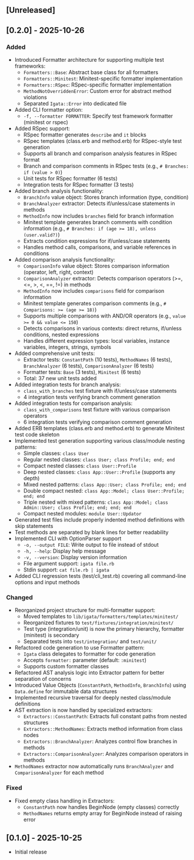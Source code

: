 ## [Unreleased]

## [0.2.0] - 2025-10-26

### Added

- Introduced Formatter architecture for supporting multiple test frameworks:
  - `Formatters::Base`: Abstract base class for all formatters
  - `Formatters::Minitest`: Minitest-specific formatter implementation
  - `Formatters::RSpec`: RSpec-specific formatter implementation
  - `MethodNotOverriddenError`: Custom error for abstract method violations
  - Separated `Igata::Error` into dedicated file
- Added CLI formatter option:
  - `-f, --formatter FORMATTER`: Specify test framework formatter (minitest or rspec)
- Added RSpec support:
  - RSpec formatter generates `describe` and `it` blocks
  - RSpec templates (class.erb and method.erb) for RSpec-style test generation
  - Supports all branch and comparison analysis features in RSpec format
  - Branch and comparison comments in RSpec tests (e.g., `# Branches: if (value > 0)`)
  - Unit tests for RSpec formatter (6 tests)
  - Integration tests for RSpec formatter (3 tests)
- Added branch analysis functionality:
  - `BranchInfo` value object: Stores branch information (type, condition)
  - `BranchAnalyzer` extractor: Detects if/unless/case statements in methods
  - `MethodInfo` now includes `branches` field for branch information
  - Minitest template generates branch comments with condition information (e.g., `# Branches: if (age >= 18), unless (user.valid?)`)
  - Extracts condition expressions for if/unless/case statements
  - Handles method calls, comparisons, and variable references in conditions
- Added comparison analysis functionality:
  - `ComparisonInfo` value object: Stores comparison information (operator, left, right, context)
  - `ComparisonAnalyzer` extractor: Detects comparison operators (>=, <=, >, <, ==, !=) in methods
  - `MethodInfo` now includes `comparisons` field for comparison information
  - Minitest template generates comparison comments (e.g., `# Comparisons: >= (age >= 18)`)
  - Supports multiple comparisons with AND/OR operators (e.g., `value >= 0 && value <= 150`)
  - Detects comparisons in various contexts: direct returns, if/unless conditions, nested expressions
  - Handles different expression types: local variables, instance variables, integers, strings, symbols
- Added comprehensive unit tests:
  - Extractor tests: `ConstantPath` (10 tests), `MethodNames` (6 tests), `BranchAnalyzer` (6 tests), `ComparisonAnalyzer` (6 tests)
  - Formatter tests: `Base` (3 tests), `Minitest` (6 tests)
  - Total: 37 new unit tests added
- Added integration tests for branch analysis:
  - `class_with_branches` test fixture with if/unless/case statements
  - 4 integration tests verifying branch comment generation
- Added integration tests for comparison analysis:
  - `class_with_comparisons` test fixture with various comparison operators
  - 6 integration tests verifying comparison comment generation
- Added ERB templates (class.erb and method.erb) to generate Minitest test code skeleton
- Implemented test generation supporting various class/module nesting patterns:
  - Simple classes: `class User`
  - Regular nested classes: `class User; class Profile; end; end`
  - Compact nested classes: `class User::Profile`
  - Deep nested classes: `class App::User::Profile` (supports any depth)
  - Mixed nested patterns: `class App::User; class Profile; end; end`
  - Double compact nested: `class App::Model; class User::Profile; end; end`
  - Triple nested with mixed patterns: `class App::Model; class Admin::User; class Profile; end; end; end`
  - Compact nested modules: `module User::Updator`
- Generated test files include properly indented method definitions with skip statements
- Test methods are separated by blank lines for better readability
- Implemented CLI with OptionParser support
  - `-o, --output FILE`: Write output to file instead of stdout
  - `-h, --help`: Display help message
  - `-v, --version`: Display version information
  - File argument support: `igata file.rb`
  - Stdin support: `cat file.rb | igata`
- Added CLI regression tests (test/cli_test.rb) covering all command-line options and input methods

### Changed

- Reorganized project structure for multi-formatter support:
  - Moved templates to `lib/igata/formatters/templates/minitest/`
  - Reorganized fixtures to `test/fixtures/integration/minitest/`
  - Test type (integration/unit) is now the primary hierarchy, formatter (minitest) is secondary
  - Separated tests into `test/integration/` and `test/unit/`
- Refactored code generation to use Formatter pattern:
  - `Igata` class delegates to formatter for code generation
  - Accepts `formatter:` parameter (default: `:minitest`)
  - Supports custom formatter classes
- Refactored AST analysis logic into Extractor pattern for better separation of concerns
- Introduced Value Objects (`ConstantPath`, `MethodInfo`, `BranchInfo`) using `Data.define` for immutable data structures
- Implemented recursive traversal for deeply nested class/module definitions
- AST extraction is now handled by specialized extractors:
  - `Extractors::ConstantPath`: Extracts full constant paths from nested structures
  - `Extractors::MethodNames`: Extracts method information from class nodes
  - `Extractors::BranchAnalyzer`: Analyzes control flow branches in methods
  - `Extractors::ComparisonAnalyzer`: Analyzes comparison operators in methods
- `MethodNames` extractor now automatically runs `BranchAnalyzer` and `ComparisonAnalyzer` for each method

### Fixed

- Fixed empty class handling in Extractors:
  - `ConstantPath` now handles BeginNode (empty classes) correctly
  - `MethodNames` returns empty array for BeginNode instead of raising error

## [0.1.0] - 2025-10-25

- Initial release
